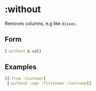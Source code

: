 # :without

Removes columns, e.g like `dissoc`.

## Form 

```clojure 
[:without & col]
```

## Examples

```clojure 
[[:from :Customer]
 [:without :age :firstname :lastname]]
```